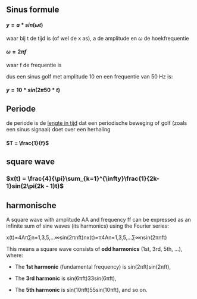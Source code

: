 ## Sinus formule

#### $y = a*sin(\omega t)$

waar bij t de tijd is (of wel de x as), a de amplitude en $\omega$ de hoekfrequentie
#### $\omega = 2\pi f$
waar f de frequentie is

dus een sinus golf met amplitude 10 en een frequentie van 50 Hz is:
#### $y = 10 * sin(2\pi 50 * t)$

## Periode
de periode is de <ins>lengte in tijd</ins> dat een periodische beweging of golf (zoals een sinus signaal)
doet over een herhaling

#### $T = \frac{1}{f}$

## square wave
### $x(t) = \frac{4}{\pi}\sum_{k=1}^{\infty}\frac{1}{2k-1}sin(2\pi(2k - 1)t)$


## harmonische
A square wave with amplitude AA and frequency ff can be expressed as an infinite sum of sine waves (its harmonics) using the Fourier series:

x(t)=4Aπ∑n=1,3,5,…∞sin⁡(2πnft)nx(t)=π4A​n=1,3,5,…∑∞​nsin(2πnft)​

This means a square wave consists of **odd harmonics** (1st, 3rd, 5th, ...), where:

- The **1st harmonic** (fundamental frequency) is sin⁡(2πft)sin(2πft),
    
- The **3rd harmonic** is sin⁡(6πft)33sin(6πft)​,
    
- The **5th harmonic** is sin⁡(10πft)55sin(10πft)​, and so on.


